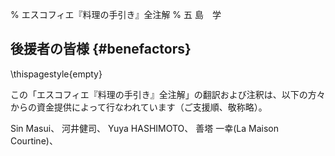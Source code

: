 % エスコフィエ『料理の手引き』全注解
% 五 島　学



## 後援者の皆様 {#benefactors}

\thispagestyle{empty}


この「エスコフィエ『料理の手引き』全注解」の翻訳および注釈は、以下の方々からの資金提供によって行なわれています（ご支援順、敬称略）。

Sin Masui、[](20180524-23h,2x,novelsoundsmail@gmail.com)
河井健司、[](20180525-0h14,10x,kwibeng@gmail.com)
Yuya HASHIMOTO、[](20180525-1h40,2x,hashimo0910@gmail.com)
善塔 一幸(La Maison Courtine)、[](20180525-8h56,10x,kazuyukizento120@docomo.ne.jp)
